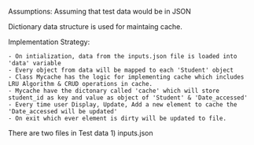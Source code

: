 Assumptions:
Assuming that test data would be in JSON

Dictionary data structure is used for maintaing cache.

Implementation Strategy:

    - On intialization, data from the inputs.json file is loaded into 'data' variable
    - Every object from data will be mapped to each 'Student' object
    - Class Mycache has the logic for implementing cache which includes LRU Algorithm & CRUD operations in cache.
    - Mycache have the dictonary called 'cache' which will store student_id as key and value as object of 'Student' & 'Date_accessed'
    - Every time user Display, Update, Add a new element to cache the 'Date_accessed will be updated'
    - On exit which ever element is dirty will be updated to file.
    

There are two files in Test data
    1) inputs.json